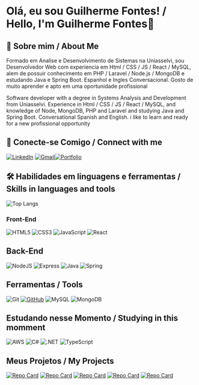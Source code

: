 # Olá, eu sou Guilherme Fontes! / Hello, I'm Guilherme Fontes👋

## 🚀 Sobre mim / About Me
Formado em Analise e Desenvolvimento de Sistemas na Uniasselvi, sou Desenvolvedor Web com experiencia em Html / CSS / JS / React / MySQL, alem de possuir conhecimento em PHP / Laravel / Node.js / MongoDB e estudando Java e Spring Boot. Espanhol e Ingles Conversacional. Gosto de muito aprender e apto em uma oportunidade profissional 

Software developer with a degree in Systems Analysis and Development from Uniasselvi.
Experience in Html / CSS / JS / React / MySQL, and knowledge of  Node, MongoDB, PHP and Laravel and studying Java and Spring Boot.
Conversational Spanish and English. i like to learn and ready for a new profissional opportunity

## 🔗 Conecte-se Comigo / Connect with me
[![LinkedIn](https://img.shields.io/badge/LinkedIn-0077B5?style=for-the-badge&logo=linkedin&logoColor=white)](https://www.linkedin.com/in/guilherme-campo-873890255/)
[![Gmail](https://img.shields.io/badge/Gmail-333333?style=for-the-badge&logo=gmail&logoColor=red)](mailto:fontesguilherme57@gmail.com)[![Portfolio](https://img.shields.io/badge/Portfolio-FF5722?style=for-the-badge&logo=todoist&logoColor=white)](https://new-portfolio-ten-wine.vercel.app/)

## 🛠 Habilidades em linguagens e ferramentas / Skills in languages and tools

![Top Langs](https://github-readme-stats-git-masterrstaa-rickstaa.vercel.app/api/top-langs/?username=gui2310g&layout=compact&bg_color=000&border_color=30A3DC&title_color=E94D5F&text_color=FFF&display=flex)
### Front-End
![HTML5](https://img.shields.io/badge/HTML5-E34F26?style=for-the-badge&logo=html5&logoColor=white)
![CSS3](https://img.shields.io/badge/CSS3-1572B6?style=for-the-badge&logo=css3&logoColor=white)
![JavaScript](https://img.shields.io/badge/JavaScript-F7DF1E?style=for-the-badge&logo=javascript&logoColor=black)
![React](https://img.shields.io/badge/React-20232A?style=for-the-badge&logo=react&logoColor=61DAFB)

## Back-End
![NodeJS](https://img.shields.io/badge/node.js-6DA55F?style=for-the-badge&logo=node.js&logoColor=white)
![Express](https://img.shields.io/badge/express.js-%23404d59.svg?style=for-the-badge&logo=express&logoColor=%2361DAFB)
![Java](https://img.shields.io/badge/java-%23ED8B00.svg?style=for-the-badge&logo=openjdk&logoColor=white)
![Spring](https://img.shields.io/badge/spring-%236DB33F.svg?style=for-the-badge&logo=spring&logoColor=white)

## Ferramentas / Tools
![Git](https://img.shields.io/badge/GIT-E44C30?style=for-the-badge&logo=git&logoColor=white)
[![GitHub](https://img.shields.io/badge/GitHub-100000?style=for-the-badge&logo=github&logoColor=white)](https://github.com/gui2310g)
![MySQL](https://img.shields.io/badge/MySQL-00000F?style=for-the-badge&logo=mysql&logoColor=white)
![MongoDB](https://img.shields.io/badge/MongoDB-%234ea94b.svg?style=for-the-badge&logo=mongodb&logoColor=white)




## Estudando nesse Momento / Studying in this momment
![AWS](https://img.shields.io/badge/AWS-000.svg?style=for-the-badge&logo=amazon-aws&logoColor=white)
![C#](https://img.shields.io/badge/C%23-239120?style=for-the-badge&logo=c-sharp&logoColor=purple)
![.NET](https://img.shields.io/badge/.NET-5C2D91?style=for-the-badge&logo=.net&logoColor=white)
![TypeScript](https://img.shields.io/badge/TypeScript-007ACC?style=for-the-badge&logo=typescript&logoColor=white)

## Meus Projetos / My Projects

[![Repo Card](https://github-readme-stats.vercel.app/api/pin/?username=gui2310g&repo=Projeto-Monica&bg_color=000&border_color=30A3DC&show_icons=true&icon_color=30A3DC&title_color=E94D5F&text_color=FFF)](https://github.com/gui2310g/Projeto-Monica)
[![Repo Card](https://github-readme-stats.vercel.app/api/pin/?username=gui2310g&repo=Gameslib&bg_color=000&border_color=30A3DC&show_icons=true&icon_color=30A3DC&title_color=E94D5F&text_color=FFF)](https://github.com/gui2310g/Gameslib)
[![Repo Card](https://github-readme-stats.vercel.app/api/pin/?username=gui2310g&repo=Finans&bg_color=000&border_color=30A3DC&show_icons=true&icon_color=30A3DC&title_color=E94D5F&text_color=FFF)](https://github.com/gui2310g/Finans)
[![Repo Card](https://github-readme-stats.vercel.app/api/pin/?username=gui2310g&repo=TwitterClone&bg_color=000&border_color=30A3DC&show_icons=true&icon_color=30A3DC&title_color=E94D5F&text_color=FFF)](https://github.com/gui2310g/TwitterClone)
[![Repo Card](https://github-readme-stats.vercel.app/api/pin/?username=gui2310g&repo=Cinematix&bg_color=000&border_color=30A3DC&show_icons=true&icon_color=30A3DC&title_color=E94D5F&text_color=FFF)](https://github.com/gui2310g/Cinematix)
